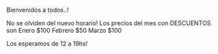 Bienvenidos a todos..!

No se olviden del nuevo horario!
Los precios del mes con DESCUENTOS son
Enero $100
Febrero $50
Marzo $100

Los esperamos de 12 a 19hs!
